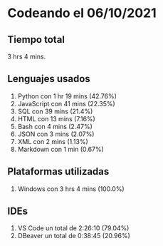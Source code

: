 # Codeando el 06/10/2021

## Tiempo total
3 hrs 4 mins.

## Lenguajes usados
1. Python con 1 hr 19 mins (42.76%)
1. JavaScript con 41 mins (22.35%)
1. SQL con 39 mins (21.4%)
1. HTML con 13 mins (7.16%)
1. Bash con 4 mins (2.47%)
1. JSON con 3 mins (2.07%)
1. XML con 2 mins (1.13%)
1. Markdown con 1 min (0.67%)

## Plataformas utilizadas
1. Windows con 3 hrs 4 mins (100.0%)

## IDEs
1. VS Code un total de 2:26:10 (79.04%)
1. DBeaver un total de 0:38:45 (20.96%)
